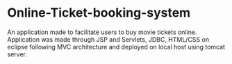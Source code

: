 # Online-Ticket-booking-system
An application made to facilitate users to buy movie tickets online. Application was made through JSP and Servlets, JDBC, HTML/CSS on eclipse following MVC architecture and deployed on local host using tomcat server.
